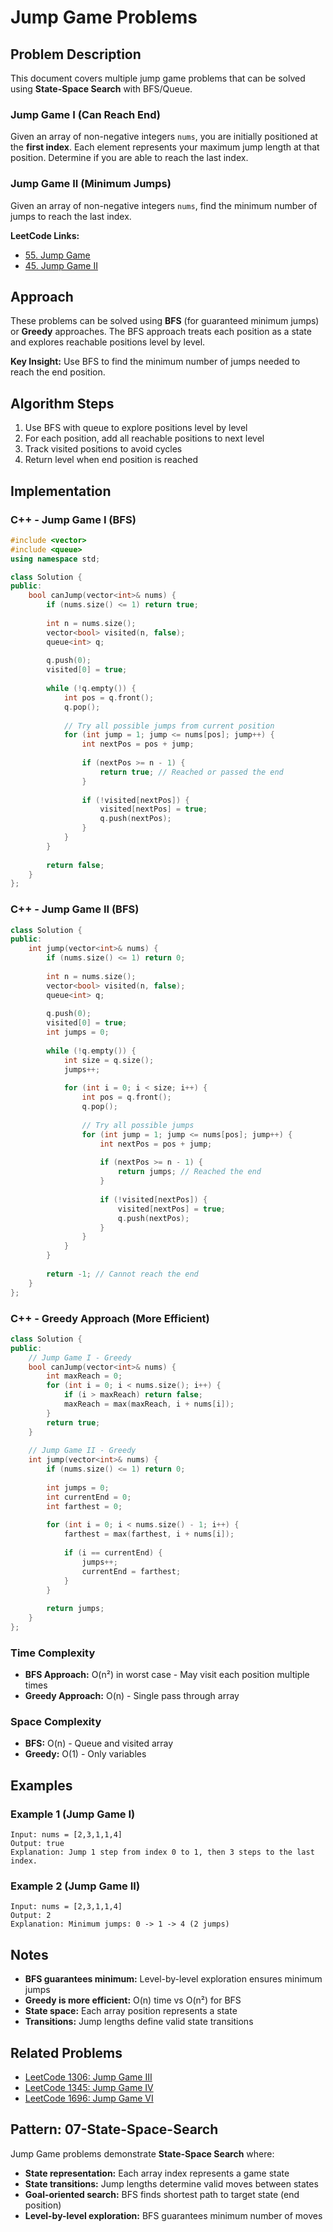 # Jump Game Problems

## Problem Description
This document covers multiple jump game problems that can be solved using **State-Space Search** with BFS/Queue.

### Jump Game I (Can Reach End)
Given an array of non-negative integers `nums`, you are initially positioned at the **first index**. Each element represents your maximum jump length at that position. Determine if you are able to reach the last index.

### Jump Game II (Minimum Jumps)
Given an array of non-negative integers `nums`, find the minimum number of jumps to reach the last index.

**LeetCode Links:**
- [55. Jump Game](https://leetcode.com/problems/jump-game/)
- [45. Jump Game II](https://leetcode.com/problems/jump-game-ii/)

## Approach
These problems can be solved using **BFS** (for guaranteed minimum jumps) or **Greedy** approaches. The BFS approach treats each position as a state and explores reachable positions level by level.

**Key Insight:** Use BFS to find the minimum number of jumps needed to reach the end position.

## Algorithm Steps
1. Use BFS with queue to explore positions level by level
2. For each position, add all reachable positions to next level
3. Track visited positions to avoid cycles
4. Return level when end position is reached

## Implementation

### C++ - Jump Game I (BFS)
```cpp
#include <vector>
#include <queue>
using namespace std;

class Solution {
public:
    bool canJump(vector<int>& nums) {
        if (nums.size() <= 1) return true;
        
        int n = nums.size();
        vector<bool> visited(n, false);
        queue<int> q;
        
        q.push(0);
        visited[0] = true;
        
        while (!q.empty()) {
            int pos = q.front();
            q.pop();
            
            // Try all possible jumps from current position
            for (int jump = 1; jump <= nums[pos]; jump++) {
                int nextPos = pos + jump;
                
                if (nextPos >= n - 1) {
                    return true; // Reached or passed the end
                }
                
                if (!visited[nextPos]) {
                    visited[nextPos] = true;
                    q.push(nextPos);
                }
            }
        }
        
        return false;
    }
};
```

### C++ - Jump Game II (BFS)
```cpp
class Solution {
public:
    int jump(vector<int>& nums) {
        if (nums.size() <= 1) return 0;
        
        int n = nums.size();
        vector<bool> visited(n, false);
        queue<int> q;
        
        q.push(0);
        visited[0] = true;
        int jumps = 0;
        
        while (!q.empty()) {
            int size = q.size();
            jumps++;
            
            for (int i = 0; i < size; i++) {
                int pos = q.front();
                q.pop();
                
                // Try all possible jumps
                for (int jump = 1; jump <= nums[pos]; jump++) {
                    int nextPos = pos + jump;
                    
                    if (nextPos >= n - 1) {
                        return jumps; // Reached the end
                    }
                    
                    if (!visited[nextPos]) {
                        visited[nextPos] = true;
                        q.push(nextPos);
                    }
                }
            }
        }
        
        return -1; // Cannot reach the end
    }
};
```

### C++ - Greedy Approach (More Efficient)
```cpp
class Solution {
public:
    // Jump Game I - Greedy
    bool canJump(vector<int>& nums) {
        int maxReach = 0;
        for (int i = 0; i < nums.size(); i++) {
            if (i > maxReach) return false;
            maxReach = max(maxReach, i + nums[i]);
        }
        return true;
    }
    
    // Jump Game II - Greedy
    int jump(vector<int>& nums) {
        if (nums.size() <= 1) return 0;
        
        int jumps = 0;
        int currentEnd = 0;
        int farthest = 0;
        
        for (int i = 0; i < nums.size() - 1; i++) {
            farthest = max(farthest, i + nums[i]);
            
            if (i == currentEnd) {
                jumps++;
                currentEnd = farthest;
            }
        }
        
        return jumps;
    }
};
```

### Time Complexity
- **BFS Approach:** O(n²) in worst case - May visit each position multiple times
- **Greedy Approach:** O(n) - Single pass through array

### Space Complexity
- **BFS:** O(n) - Queue and visited array
- **Greedy:** O(1) - Only variables

## Examples

### Example 1 (Jump Game I)
```
Input: nums = [2,3,1,1,4]
Output: true
Explanation: Jump 1 step from index 0 to 1, then 3 steps to the last index.
```

### Example 2 (Jump Game II)
```
Input: nums = [2,3,1,1,4]
Output: 2
Explanation: Minimum jumps: 0 -> 1 -> 4 (2 jumps)
```

## Notes
- **BFS guarantees minimum:** Level-by-level exploration ensures minimum jumps
- **Greedy is more efficient:** O(n) time vs O(n²) for BFS
- **State space:** Each array position represents a state
- **Transitions:** Jump lengths define valid state transitions

## Related Problems
- [LeetCode 1306: Jump Game III](https://leetcode.com/problems/jump-game-iii/)
- [LeetCode 1345: Jump Game IV](https://leetcode.com/problems/jump-game-iv/)
- [LeetCode 1696: Jump Game VI](https://leetcode.com/problems/jump-game-vi/)

## Pattern: 07-State-Space-Search
Jump Game problems demonstrate **State-Space Search** where:
- **State representation:** Each array index represents a game state
- **State transitions:** Jump lengths determine valid moves between states
- **Goal-oriented search:** BFS finds shortest path to target state (end position)
- **Level-by-level exploration:** BFS guarantees minimum number of moves
